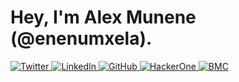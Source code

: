 # Hey, I'm Alex Munene (@enenumxela).

<a href="https://twitter.com/enenumxela">
	<img src="https://img.shields.io/badge/-@enenumxela-_.svg?style=social&logo=twitter" alt="Twitter">
</a>
<a href="https://www.linkedin.com/in/enenumxela">
	<img src="https://img.shields.io/badge/-@enenumxela-_.svg?style=social&logo=linkedin" alt="LinkedIn">
</a>
<a href="https://github.com/enenumxela">
	<img src="https://img.shields.io/badge/-@enenumxela-_.svg?style=social&logo=gitHub" alt="GitHub">
</a>
<a href="https://hackerone.com/enenumxela">
	<img src="https://img.shields.io/badge/-@enenumxela-black?logo=hackerone&color=gray&style=social" alt="HackerOne">
</a>
<a href="https://www.buymeacoffee.com/enenumxela">
	<img src="https://img.shields.io/badge/-@enenumxela-ff69b4.svg?style=social&color=gray&logo=buy%20me%20a%20coffee" alt="BMC">
</a>
